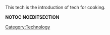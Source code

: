 This tech is the introduction of tech for cooking.

__NOTOC__ __NOEDITSECTION__

[Category:Technology](Category:Technology "wikilink")